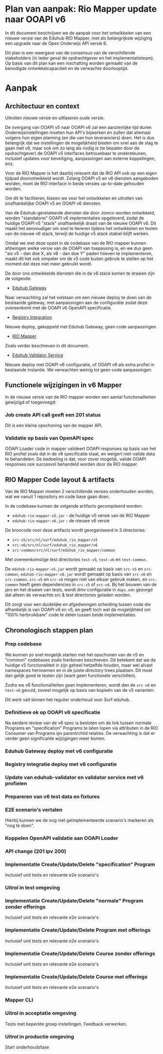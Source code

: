 # Plan van aanpak: Rio Mapper update naar OOAPI v6

In dit document beschrijven we de aanpak voor het ontwikkelen van een nieuwe versie van de Eduhub RIO Mapper, met als belangrijkste wijziging een upgrade naar de Open Onderwijs API versie 6.

Dit plan is een weergave van de consensus van de verschillende stakeholders (in ieder geval de opdrachtgever en het implementatieteam). Op basis van dit plan kan een inschatting worden gemaakt van de benodigde ontwikkelcapaciteit en de verwachte doorlooptijd.

# Aanpak

## Architectuur en context

Uitrollen nieuwe versie en uitfaseren oude versie.

De overgang van OOAPI v5 naar OOAPI v6 zal een aanzienlijke tijd duren. Onderwijsinstellingen moeten hun API's bijwerken en zullen dat allemaal volgens hun eigen planning (en die van hun leveranciers) doen. Het is dus belangrijk dat we instellingen de mogelijkheid bieden om snel aan de slag te gaan met v6, maar ook om zo lang als nodig is (te bepalen door de opdrachtgever) de OOAPI v5 interfaces betrouwbaar te ondersteunen, inclusief updates voor beveiliging, aanpassingen aan externe koppelingen, enz.

Voor de RIO Mapper is het daarbij relevant dat de RIO API ook op een eigen tijdpad doorontwikkeld wordt. Zolang OOAPI v5 en v6 diensten aangeboden worden, moet de RIO interface in beide versies up-to-date gehouden worden.

Om dit te faciliteren, kiezen we voor het ontwikkelen en uitrollen van onafhankelijke OOAPI v5 en OOAPI v6 diensten.

Van de Eduhub-gerelateerde diensten die door Jomco worden ontwikkeld, worden "standalone" OOAPI v6 implementaties opgeleverd, zodat de huidige OOAPI v5 "stack" onafhankelijk draait van de nieuwe OOAPI v6. Dit maakt het eenvoudiger om snel te itereren tijdens het ontwikkelen en testen van de nieuwe v6 stack, terwijl de huidige v5 stack stabiel blijft werken.

Omdat we met deze opzet in de codebase van de RIO mapper kunnen afdwingen welke versie van de OOAPI van toepassing is, en we dus geen "als v5 - dan doe X, als v6 - dan doe Y" paden hoeven te implementeren, maakt dit het ook simpeler om de v5 code buiten gebruik te stellen op het moment dat deze niet meer gebruikt wordt.

De door ons ontwikkelde diensten die in de v6 stack komen te draaien zijn de volgende:

- [Eduhub Gateway](https://github.com/suRFnet/eduhub-gateway)

Naar verwachting zal het volstaan om een nieuwe deploy te doen van de bestaande gateway, met aanpassingen aan de configuratie zodat deze overeenkomt met de OOAPI v6 OpenAPI specificatie.

- [Registry Integration](https://github.com/SURFnet/eduhub-registry-integration)

Nieuwe deploy, gekoppeld met Eduhub Gateway, geen code aanpassingen.

- [RIO Mapper](https://github.com/SURFnet/eduhub-rio-mapper/)

Zoals verder beschreven in dit document.

- [Eduhub Validator Service](https://github.com/SURFnet/eduhub-validator-service/)

Nieuwe deploy met OOAPI v6 configuratie, of OOAPI v6 als extra profiel in bestaande instantie. We verwachten weinig tot geen code aanpassingen.


## Functionele wijzigingen in v6 Mapper

In de nieuwe versie van de RIO mapper worden een aantal functionaliteiten gewijzigd of toegevoegd:

### Job create API call geeft een 201 status

Dit is een kleine opschoning van de mapper API.

### Validatie op basis van OpenAPI spec

OOAPI Loader code in mapper valideert OOAPI responses op basis van het RIO profiel zoals dat in de v6 specificatie staat, en weigert niet-valide data te behandelen. De bedoeling is dat, voor zover mogelijk, valide OOAPI responses ook succesvol behandeld worden door de RIO mapper.

## RIO Mapper Code layout & artifacts

Van de RIO Mapper moeten 2 verschillende versies onderhouden worden, wat we vanuit 1 repository en code base gaan doen.

In de codebase kunnen de volgende artifacts gecompileerd worden:

- `eduhub-rio-mapper-v5.jar` - de huidige v5 versie van de RIO Mapper
- `eduhub-rio-mapper-v6.jar` - de nieuwe v6 versie

De broncode voor deze artifacts wordt georganiseerd in 3 directories:

- `src-v5/src/nl/surf/eduhub_rio_mapper/v5`
- `src-v6/src/nl/surf/eduhub_rio_mapper/v6` 
- `src-common/src/nl/surf/eduhub_rio_mapper/common`

Met overeenkomstige test directories `test-v5`, `test-v6` en `test-common`.

De `eduhub-rio-mapper-v5.jar` wordt gemaakt op basis van `src-v5` en `src-common`, `eduhub-rio-mapper-v6.jar` wordt gemaakt op basis van `src-v6` en `src-common`. `src-v5` en `src-v6` mogen niet van elkaar gebruik maken, en `src-common` heeft geen dependencies in `src-v5` of `src-v6`. Bij het bouwen van de jars en het draaien van tests, wordt dmv configuratie in `deps.edn` gezorgd dat alleen de verwachte src & test directories geladen worden.

Dit zorgt voor een duidelijke en afgedwongen scheiding tussen code die afhankelijk is van OOAPI v6 en v5, en geeft toch wel de mogelijkheid om "100% herbruikbare" code te delen tussen beide implementaties.

## Chronologisch stappen plan

###  Prep codebase

We kunnen zo snel mogelijk starten met het opschonen van de v5 en "common" codebases zoals hierboven beschreven. Dit betekent dat we de huidige v5 functionaliteit in zijn geheel hetzelfde houden, maar wel alvast namespaces hernoemen en in de juiste directory trees plaatsen. Dit moet dan gelijk goed te testen zijn (want geen functionele verschillen).

Zodra we v6 functionaliteiten gaan implementeren, wordt dan de `src-v6` en `test-v6` gevuld, zoveel mogelijk op basis van kopieën van de v5 varianten.

Dit werk valt binnen het regulier onderhoud voor Surf eduhub.

### Definitieve ok op OOAPI v6 specificatie

Na eerdere review van de v6 spec is besloten om de link tussen normale Programs en "specification" Programs te laten lopen via attributen in de RIO Consumer van Programs ipv parent/child relaties. De verwachting is dat er verder geen significante wijzigingen meer komen.

### Eduhub Gateway deploy met v6 configuratie

### Registry integratie deploy met v6 configuratie

### Update van eduhub-validator en validator service met v6 profielen

### Prepareren van v6 test data en fixtures

### E2E scenario's vertalen

Hierbij kunnen we de nog niet geïmplementeerde scenario's markeren als "nog te doen".

### Koppelen OpenAPI validatie aan OOAPI Loader

### API change (201 ipv 200)

### Implementatie Create/Update/Delete "specification" Program

Inclusief unit tests en relevante e2e scenario's

### Uitrol in test omgeving

### Implementatie Create/Update/Delete "normale" Program zonder offerings

Inclusief unit tests en relevante e2e scenario's

### Implementatie Create/Update/Delete Program met offerings

Inclusief unit tests en relevante e2e scenario's

### Implementatie Create/Update/Delete Course zonder offerings

Inclusief unit tests en relevante e2e scenario's

### Implementatie Create/Update/Delete Course met offerings

Inclusief unit tests en relevante e2e scenario's

### Mapper CLI

### Uitrol in acceptatie omgeving

Tests met beperkte groep instellingen. Feedback verwerken.

### Uitrol in productie omgeving

Start onderhoudsfase


<!-- Local Variables: -->
<!-- ispell-local-dictionary: "dutch" -->
<!-- End: -->
